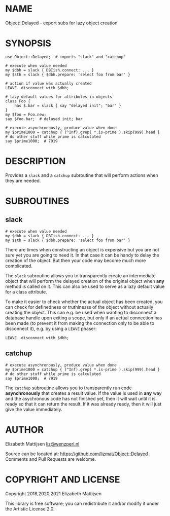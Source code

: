 NAME
====

Object::Delayed - export subs for lazy object creation

SYNOPSIS
========

    use Object::Delayed;  # imports "slack" and "catchup"

    # execute when value needed
    my $dbh = slack { DBIish.connect: ... }
    my $sth = slack { $dbh.prepare: 'select foo from bar' }

    # action if value was actually created
    LEAVE .disconnect with $dbh;

    # lazy default values for attributes in objects
    class Foo {
        has $.bar = slack { say "delayed init"; "bar" }
    }
    my $foo = Foo.new;
    say $foo.bar;  # delayed init; bar

    # execute asynchronously, produce value when done
    my $prime1000 = catchup { (^Inf).grep( *.is-prime ).skip(999).head }
    # do other stuff while prime is calculated
    say $prime1000;  # 7919

DESCRIPTION
===========

Provides a `slack` and a `catchup` subroutine that will perform actions when they are needed.

SUBROUTINES
===========

slack
-----

    # execute when value needed
    my $dbh = slack { DBIish.connect: ... }
    my $sth = slack { $dbh.prepare: 'select foo from bar' }

There are times when constructing an object is expensive but you are not sure yet you are going to need it. In that case it can be handy to delay the creation of the object. But then your code may become much more complicated.

The `slack` subroutine allows you to transparently create an intermediate object that will perform the delayed creation of the original object when **any** method is called on it. This can also be used to serve as a lazy default value for a class attribute.

To make it easier to check whether the actual object has been created, you can check for definedness or truthinesss of the object without actually creating the object. This can e.g. be used when wanting to disconnect a database handle upon exiting a scope, but only if an actual connection has been made (to prevent it from making the connection only to be able to disconnect it), e.g. by using a `LEAVE` phaser:

    LEAVE .disconnect with $dbh;

catchup
-------

    # execute asynchronously, produce value when done
    my $prime1000 = catchup { (^Inf).grep( *.is-prime ).skip(999).head }
    # do other stuff while prime is calculated
    say $prime1000;  # 7919

The `catchup` subroutine allows you to transparently run code **asynchronously** that creates a result value. If the value is used in **any** way and the asychronous code has not finished yet, then it will wait until it is ready so that it can return the result. If it was already ready, then it will just give the value immediately.

AUTHOR
======

Elizabeth Mattijsen <liz@wenzperl.nl>

Source can be located at: https://github.com/lizmat/Object::Delayed . Comments and Pull Requests are welcome.

COPYRIGHT AND LICENSE
=====================

Copyright 2018,2020,2021 Elizabeth Mattijsen

This library is free software; you can redistribute it and/or modify it under the Artistic License 2.0.


